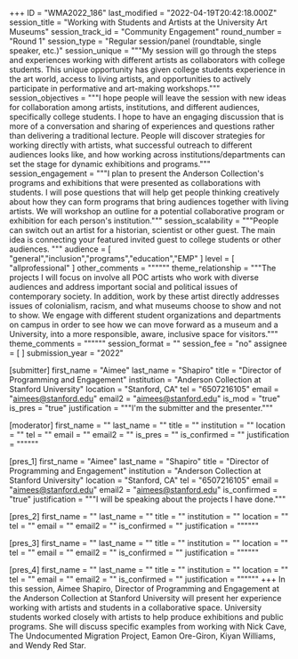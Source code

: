 +++
ID = "WMA2022_186"
last_modified = "2022-04-19T20:42:18.000Z"
session_title = "Working with Students and Artists at the University Art Museums"
session_track_id = "Community Engagement"
round_number = "Round 1"
session_type = "Regular session/panel (roundtable, single speaker, etc.)"
session_unique = """My session will go through the steps and experiences working with different artists as collaborators with college students. This unique opportunity has given college students experience in the art world, access to living artists, and opportunities to actively participate in performative and art-making workshops."""
session_objectives = """I hope people will leave the session with new ideas for collaboration among artists, institutions, and different audiences, specifically college students. I hope to have an engaging discussion that is more of a conversation and sharing of experiences and questions rather than delivering a traditional lecture. People will discover strategies for working directly with artists, what successful outreach to different audiences looks like, and how working across institutions/departments can set the stage for dynamic exhibitions and programs."""
session_engagement = """I plan to present the Anderson Collection's programs and exhibitions that were  presented as collaborations with students. I will pose questions that will help get people thinking creatively about how they can form programs that bring audiences together with living artists. We will workshop an outline for a potential collaborative program or exhibition for each person's institution."""
session_scalability = """People can switch out an artist for a historian, scientist or other guest. The main idea is connecting your featured invited guest to college students or other audiences.
"""
audience = [ "general","inclusion","programs","education","EMP" ]
level = [ "allprofessional" ]
other_comments = """"""
theme_relationship = """The projects I will focus on involve all POC artists who work with diverse audiences and address important social and political issues of contemporary society. In addition, work by these artist directly addresses issues of colonialism, racism, and what museums choose to show and not to show. We engage with different student organizations and departments on campus in order to see how we can move forward as a museum and a University, into a more responsible, aware, inclusive space for visitors."""
theme_comments = """"""
session_format = ""
session_fee = "no"
assignee = [  ]
submission_year = "2022"

[submitter]
first_name = "Aimee"
last_name = "Shapiro"
title = "Director of Programming and Engagement"
institution = "Anderson Collection at Stanford University"
location = "Stanford, CA"
tel = "6507216105"
email = "aimees@stanford.edu"
email2 = "aimees@stanford.edu"
is_mod = "true"
is_pres = "true"
justification = """I'm the submitter and the presenter."""

[moderator]
first_name = ""
last_name = ""
title = ""
institution = ""
location = ""
tel = ""
email = ""
email2 = ""
is_pres = ""
is_confirmed = ""
justification = """"""

[pres_1]
first_name = "Aimee"
last_name = "Shapiro"
title = "Director of Programming and Engagement"
institution = "Anderson Collection at Stanford University"
location = "Stanford, CA"
tel = "6507216105"
email = "aimees@stanford.edu"
email2 = "aimees@stanford.edu"
is_confirmed = "true"
justification = """I will be speaking about the projects I have done."""

[pres_2]
first_name = ""
last_name = ""
title = ""
institution = ""
location = ""
tel = ""
email = ""
email2 = ""
is_confirmed = ""
justification = """"""

[pres_3]
first_name = ""
last_name = ""
title = ""
institution = ""
location = ""
tel = ""
email = ""
email2 = ""
is_confirmed = ""
justification = """"""

[pres_4]
first_name = ""
last_name = ""
title = ""
institution = ""
location = ""
tel = ""
email = ""
email2 = ""
is_confirmed = ""
justification = """"""
+++
In this session, Aimee Shapiro, Director of Programming and Engagement at the Anderson Collection at Stanford University will present her experience working with artists and students in a collaborative space. University students worked closely with artists to help produce exhibitions and public programs. She will discuss specific examples from working with Nick Cave, The Undocumented Migration Project, Eamon Ore-Giron, Kiyan Williams, and Wendy Red Star.
